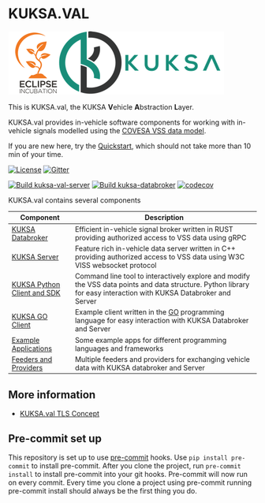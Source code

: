 # KUKSA.VAL
![kuksa.val Logo](./doc/pictures/logo.png)

This is KUKSA.val, the KUKSA **V**ehicle **A**bstraction **L**ayer.


KUKSA.val provides in-vehicle software components for working with in-vehicle signals modelled using the [COVESA VSS data model](https://github.com/COVESA/vehicle_signal_specification).

If you are new here, try the [Quickstart](doc/quickstart.md), which should not take more than 10 min of your time.


[![License](https://img.shields.io/badge/License-Apache%202.0-green.svg)](https://opensource.org/licenses/Apache-2.0)
[![Gitter](https://img.shields.io/gitter/room/kuksa-val/community)](https://gitter.im/kuksa-val/community)

[![Build kuksa-val-server](https://github.com/eclipse/kuksa.val/actions/workflows/kuksa_val_docker.yml/badge.svg)](https://github.com/eclipse/kuksa.val/actions/workflows/kuksa_val_docker.yml?query=branch%3Amaster)
[![Build kuksa-databroker](https://github.com/eclipse/kuksa.val/actions/workflows/kuksa_databroker_build.yml/badge.svg)](https://github.com/eclipse/kuksa.val/actions/workflows/kuksa_databroker_build.yml?query=branch%3Amaster)
[![codecov](https://codecov.io/gh/eclipse/kuksa.val/branch/master/graph/badge.svg?token=M4FT175771)](https://codecov.io/gh/eclipse/kuksa.val)

KUKSA.val contains several components

| Component      | Description |
| -------------- | ----------- |
| [KUKSA Databroker](./kuksa_databroker) | Efficient in-vehicle signal broker written in RUST providing authorized access to VSS data using gRPC
| [KUKSA Server](kuksa-val-server) | Feature rich in-vehicle data server written in C++ providing authorized access to VSS data using W3C VISS websocket protocol
| [KUKSA Python Client and SDK](./kuksa-client)   | Command line tool to interactively explore and modify the VSS data points and data structure. Python library for easy interaction with KUKSA Databroker and Server
| [KUKSA GO Client](./kuksa_go_client)   | Example client written in the [GO](https://go.dev/) programming language for easy interaction with KUKSA Databroker and Server
| [Example Applications](./kuksa_apps) | Some example apps for different programming languages and frameworks
| [Feeders and Providers](https://github.com/eclipse/kuksa.val.feeders/) | Multiple feeders and providers for exchanging vehicle data with KUKSA databroker and Server

## More information

* [KUKSA.val TLS Concept](doc/tls.md)

## Pre-commit set up
This repository is set up to use [pre-commit](https://pre-commit.com/) hooks.
Use `pip install pre-commit` to install pre-commit.
After you clone the project, run `pre-commit install` to install pre-commit into your git hooks.
Pre-commit will now run on every commit.
Every time you clone a project using pre-commit running pre-commit install should always be the first thing you do.
